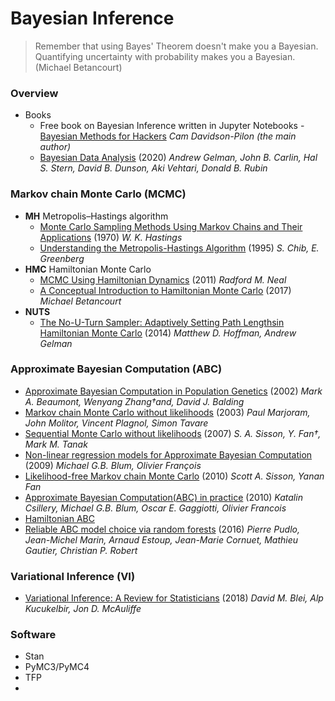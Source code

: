 # Bayesian Inference
> Remember that using Bayes' Theorem doesn't make you a Bayesian. Quantifying uncertainty with probability makes you a Bayesian. (Michael Betancourt)

### Overview
- Books
  - Free book on Bayesian Inference written in Jupyter Notebooks - [Bayesian Methods for Hackers](https://nbviewer.jupyter.org/github/CamDavidsonPilon/Probabilistic-Programming-and-Bayesian-Methods-for-Hackers/tree/master/) *Cam Davidson-Pilon (the main author)*
  - [Bayesian Data Analysis](http://www.stat.columbia.edu/~gelman/book/BDA3.pdf) (2020) *Andrew Gelman, John B. Carlin, Hal S. Stern, David B. Dunson, Aki Vehtari, Donald B. Rubin*

### Markov chain Monte Carlo (MCMC)
- **MH** Metropolis–Hastings algorithm
  - [Monte Carlo Sampling Methods Using Markov Chains and Their Applications](http://www2.stat.duke.edu/~scs/Courses/Stat376/Papers/Basic/Hastings1970.pdf) (1970) *W. K. Hastings*
  - [Understanding the Metropolis-Hastings Algorithm](https://www4.stat.ncsu.edu/~wilson/bayes/ChibGreenberg95.pdf) (1995) *S. Chib, E. Greenberg*
- **HMC** Hamiltonian Monte Carlo
  - [MCMC Using Hamiltonian Dynamics](http://www.mcmchandbook.net/HandbookChapter5.pdf) (2011) *Radford M. Neal*
  - [A Conceptual Introduction to Hamiltonian Monte Carlo](https://arxiv.org/pdf/1701.02434) (2017) *Michael Betancourt*
- **NUTS**
  - [The No-U-Turn Sampler:  Adaptively Setting Path Lengthsin Hamiltonian Monte Carlo](http://www.stat.columbia.edu/~gelman/research/published/nuts.pdf) (2014) *Matthew D. Hoffman, Andrew Gelman*

### Approximate Bayesian Computation (ABC)
  - [Approximate Bayesian Computation in Population Genetics](https://people.eecs.berkeley.edu/~jordan/sail/readings/beaumont-zhang-balding.pdf) (2002) *Mark A. Beaumont, Wenyang Zhang†and, David J. Balding*
  - [Markov chain Monte Carlo without likelihoods](https://people.eecs.berkeley.edu/~jordan/sail/readings/marjoram-etal.pdf) (2003) *Paul Marjoram, John Molitor, Vincent Plagnol, Simon Tavare*
  - [Sequential Monte Carlo without likelihoods](https://people.eecs.berkeley.edu/~jordan/sail/readings/sisson-fan-tanaka.pdf) (2007) *S. A. Sisson, Y. Fan†, Mark M. Tanak*
  - [Non-linear regression models for Approximate Bayesian Computation](https://static.springer.com/sgw/documents/1384032/application/pdf/art%25253A10.1007%25252Fs11222-009-9116-0.pdf) (2009) *Michael G.B. Blum, Olivier François*
  - [Likelihood-free Markov chain Monte Carlo](https://arxiv.org/pdf/1001.2058.pdf) (2010) *Scott A. Sisson, Yanan Fan*
  - [Approximate Bayesian Computation(ABC) in practice](http://membres-timc.imag.fr/Olivier.Francois/CsilleryTREE10.pdf) (2010) *Katalin Csillery, Michael G.B. Blum, Oscar E. Gaggiotti, Olivier Francois*
  - [Hamiltonian ABC](https://deepai.org/publication/hamiltonian-abc)
  - [Reliable ABC model choice via random forests](https://academic.oup.com/bioinformatics/article/32/6/859/1744513) (2016) *Pierre Pudlo, Jean-Michel Marin, Arnaud Estoup, Jean-Marie Cornuet, Mathieu Gautier, Christian P. Robert*

### Variational Inference (VI)
  - [Variational Inference: A Review for Statisticians](https://arxiv.org/pdf/1601.00670.pdf) (2018) *David M. Blei, Alp Kucukelbir, Jon D. McAuliffe*

### Software
  - Stan
  - PyMC3/PyMC4
  - TFP
  - 


